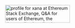 <a href="https://ethereum.stackexchange.com/users/91164/xana"><img src="https://ethereum.stackexchange.com/users/flair/91164.png" width="208" height="58" alt="profile for xana at Ethereum Stack Exchange, Q&amp;A for users of Ethereum, the decentralized application platform and smart contract enabled blockchain" title="profile for xana at Ethereum Stack Exchange, Q&amp;A for users of Ethereum, the decentralized application platform and smart contract enabled blockchain"></a>
